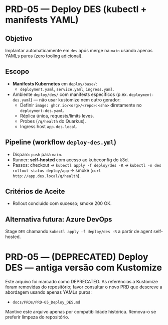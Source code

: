 # PRD-05 — Deploy DES (kubectl + manifests YAML)

## Objetivo
Implantar automaticamente em `des` após merge na `main` usando apenas YAMLs puros (zero tooling adicional).

## Escopo
- **Manifests Kubernetes** em `deploy/base/`:
  - `deployment.yaml`, `service.yaml`, `ingress.yaml`.
- Ambiente `deploy/des/` com manifests específicos (p.ex. `deployment-des.yaml`) — não usar kustomize nem outro gerador:
  - Definir `image: ghcr.io/<org>/<repo>:<sha>` diretamente no `deployment-des.yaml`.
  - Réplica única, requests/limits leves.
  - Probes (`/q/health` do Quarkus).
  - Ingress host `app.des.local`.

## Pipeline (workflow `deploy-des.yml`)
- Disparo: `push` para `main`.
- Runner: **self-hosted** com acesso ao kubeconfig do k3d.
- Passos: checkout → `kubectl apply -f deploy/des -R` → `kubectl -n des rollout status deploy/app` → smoke (`curl http://app.des.local/q/health`).

## Critérios de Aceite
- Rollout concluído com sucesso; smoke 200 OK.

## Alternativa futura: Azure DevOps
Stage `DES` chamando `kubectl apply -f deploy/des -R` a partir de agent self-hosted.

# PRD-05 — (DEPRECATED) Deploy DES — antiga versão com Kustomize

Este arquivo foi marcado como DEPRECATED. As referências a Kustomize foram removidas do repositório; favor consultar o novo PRD que descreve a abordagem usando apenas YAMLs puros:

- `docs/PRDs/PRD-05_Deploy_DES.md`

Mantive este arquivo apenas por compatibilidade histórica. Remova-o se preferir limpeza do repositório.